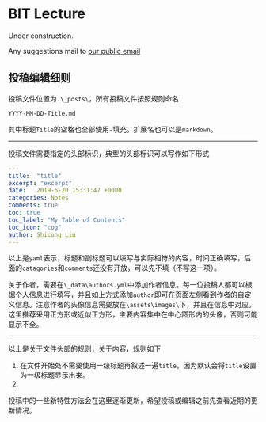 # BIT Lecture

Under construction.

Any suggestions mail to [our public email](mailto:bitlecturepublic@163.com)

## 投稿编辑细则



投稿文件位置为`.\_posts\`，所有投稿文件按照规则命名

```
YYYY-MM-DD-Title.md
```

其中标题`Title`的空格也全部使用`-`填充。扩展名也可以是`markdown`。

---

投稿文件需要指定的头部标识，典型的头部标识可以写作如下形式

```yaml
---
title:  "title"
excerpt: "excerpt"
date:   2019-6-20 15:31:47 +0000
categories: Notes
comments: true
toc: true
toc_label: "My Table of Contents"
toc_icon: "cog"
author: Shicong Liu
---
```

以上是`yaml`表示，标题和副标题可以填写与实际相符的内容，时间正确填写，后面的`catagories`和`comments`还没有开放，可以先不填（不写这一项）。

关于作者，需要在`\_data\authors.yml`中添加作者信息。每一位投稿人都可以根据个人信息进行填写，并且如上方式添加`author`即可在页面左侧看到作者的自定义信息。注意作者的头像信息需要放在`\assets\images\`下，并且在信息中对应。这里推荐采用正方形或近似正方形，主要内容集中在中心圆形内的头像，否则可能显示不全。

---

以上是关于文件头部的规则，关于内容，规则如下

1. 在文件开始处不需要使用一级标题再叙述一遍`title`，因为默认会将`title`设置为一级标题显示出来。
2. 

投稿中的一些新特性方法会在这里逐渐更新，希望投稿或编辑之前先查看近期的更新情况。



